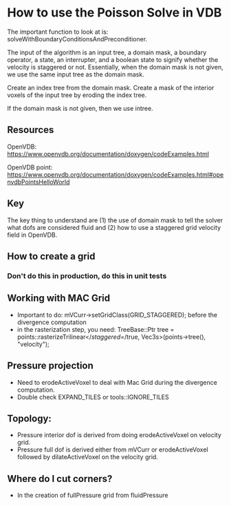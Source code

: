 # How to use the Poisson Solve in VDB

The important function to look at is: solveWithBoundaryConditionsAndPreconditioner.

The input of the algorithm is an input tree, a domain mask, a boundary operator, a state, an interrupter, and a boolean state to signify whether the velocity is staggered or not. Essentially, when the domain mask is not given, we use the same input tree as the domain mask.

Create an index tree from the domain mask. Create a mask of the interior voxels of the input tree by eroding the index tree.

If the domain mask is not given, then we use intree.

## Resources

OpenVDB:
https://www.openvdb.org/documentation/doxygen/codeExamples.html

OpenVDB point:
https://www.openvdb.org/documentation/doxygen/codeExamples.html#openvdbPointsHelloWorld

## Key

The key thing to understand are (1) the use of domain mask to tell the solver what dofs are considered fluid and (2) how to use a staggered grid velocity field in OpenVDB.


## How to create a grid

### Don't do this in production, do this in unit tests

## Working with MAC Grid
- Important to do:
  mVCurr->setGridClass(GRID_STAGGERED);
  before the divergence computation
- in the rasterization step, you need:
    TreeBase::Ptr tree =
        points::rasterizeTrilinear</*staggered=*/true, Vec3s>(points->tree(), "velocity");
## Pressure projection
- Need to erodeActiveVoxel to deal with Mac Grid during the divergence computation.
- Double check EXPAND_TILES or tools::IGNORE_TILES

## Topology:
 - Pressure interior dof is derived from doing erodeActiveVoxel on velocity grid.
 - Pressure full dof is derived either from mVCurr or erodeActiveVoxel followed by dilateActiveVoxel on the velocity grid.

 ## Where do I cut corners?
  - In the creation of fullPressure grid from fluidPressure